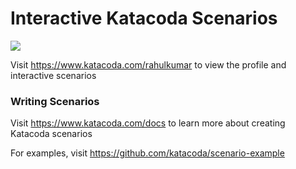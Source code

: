 # Interactive Katacoda Scenarios

[![](http://shields.katacoda.com/katacoda/rahulkumar/count.svg)](https://www.katacoda.com/rahulkumar "Get your profile on Katacoda.com")

Visit https://www.katacoda.com/rahulkumar to view the profile and interactive scenarios

### Writing Scenarios
Visit https://www.katacoda.com/docs to learn more about creating Katacoda scenarios

For examples, visit https://github.com/katacoda/scenario-example
